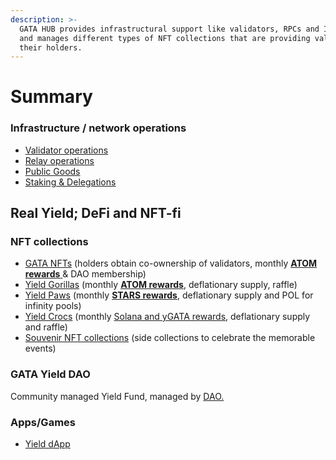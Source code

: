 ```yaml
---
description: >-
  GATA HUB provides infrastructural support like validators, RPCs and IBC relays
  and manages different types of NFT collections that are providing value to
  their holders.
---
```


# Summary

### Infrastructure / network operations

* [Validator operations](gata-validators/)
* [Relay operations ](public-goods/gata-relays.md)
* [Public Goods](public-goods/)
* [Staking & Delegations ](gata-nft-dao/gata-dao-staking-delegations.md) &#x20;

## Real Yield; DeFi and NFT-fi

### NFT collections

* [GATA NFTs](gata-nft-dao/about-gata-nfts/) (holders obtain co-ownership of validators, monthly [**ATOM rewards** ](gata-nft-dao/dao-revenue-distribution/)& DAO membership) &#x20;
* [Yield Gorillas](yield-gorillas/) (monthly [**ATOM rewards**](yield-gorillas/yg-reward-distributions.md), deflationary supply, raffle)
* [Yield Paws](yield-paws/) (monthly [**STARS rewards**](yield-paws/yp-reward-distribution.md), deflationary supply and POL for infinity pools)
* [Yield Crocs](yield-crocs/) (monthly [Solana and yGATA rewards](yield-crocs/yc-reward-distribution.md), deflationary supply and raffle)
* [Souvenir NFT collections](nft-souvenirs.md) (side collections to celebrate the memorable events) &#x20;

### GATA Yield DAO

Community managed Yield Fund, managed by [DAO. ](ygata/gata-yield-dao.md)

### Apps/Games&#x20;

* [Yield dApp](rollapp.md)
